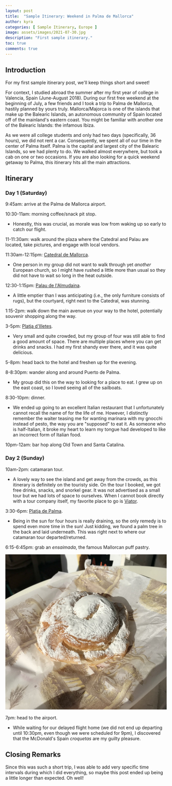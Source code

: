 ```yaml
---
layout: post
title:  "Sample Itinerary: Weekend in Palma de Mallorca"
author: kyra
categories: [ Sample Itinerary, Europe ]
image: assets/images/2021-07-30.jpg
description: "First sample itinerary."
toc: true
comments: true
---
```


## Introduction

For my first sample itinerary post, we'll keep things short and sweet!

For context, I studied abroad the summer after my first year of college in Valencia, Spain (June-August 2018). During our first free weekend at the beginning of July, a few friends and I took a trip to Palma de Mallorca, hastily planned by yours truly. Mallorca/Majorca is one of the islands that make up the Balearic Islands, an autonomous community of Spain located off of the mainland's eastern coast. You might be familiar with another one of the Balearic Islands: the infamous Ibiza.

As we were all college students and only had two days (specifically, 36 hours), we did not rent a car. Consequently, we spent all of our time in the center of Palma itself. Palma is the capital and largest city of the Balearic Islands, so we had plenty to do. We walked almost everywhere, but took a cab on one or two occasions. If you are also looking for a quick weekend getaway to Palma, this itinerary hits all the main attractions.

## Itinerary

### Day 1 (Saturday)

9:45am: arrive at the Palma de Mallorca airport.

10:30-11am: morning coffee/snack pit stop.
- Honestly, this was crucial, as morale was low from waking up so early to catch our flight.

11-11:30am: walk around the plaza where the Catedral and Palau are located, take pictures, and engage with local vendors.

11:30am-12:15pm: [Catedral de Mallorca](https://catedraldemallorca.org/en/).
- One person in my group did not want to walk through yet *another* European church, so I might have rushed a little more than usual so they did not have to wait so long in the heat outside.

12:30-1:15pm: [Palau de l'Almudaina](https://catedraldemallorca.org/en/).
- A little emptier than I was anticipating (i.e., the only furniture consists of rugs), but the courtyard, right next to the Catedral, was stunning.

1:15-2pm: walk down the main avenue on your way to the hotel, potentially souvenir shopping along the way.

3-5pm: [Platja d'Illetes](https://www.tripadvisor.com/Attraction_Review-g1905488-d4345235-Reviews-Platja_d_Illetes-Illetes_Calvia_Majorca_Balearic_Islands.html).
- Very small and quite crowded, but my group of four was still able to find a good amount of space. There are multiple places where you can get drinks and snacks. I had my first shandy ever there, and it was quite delicious.

5-8pm: head back to the hotel and freshen up for the evening.

8-8:30pm: wander along and around Puerto de Palma.
- My group did this on the way to looking for a place to eat. I grew up on the east coast, so I loved seeing all of the sailboats.

8:30-10pm: dinner.
- We ended up going to an excellent Italian restaurant that I unfortunately cannot recall the name of for the life of me. However, I distinctly remember the waiter teasing me for wanting marinara with my gnocchi instead of pesto, the way you are "supposed" to eat it. As someone who is half-Italian, it broke my heart to learn my tongue had developed to like an incorrect form of Italian food.

10pm-12am: bar hop along Old Town and Santa Catalina.

### Day 2 (Sunday)

10am-2pm: catamaran tour.
- A lovely way to see the island and get away from the crowds, as this itinerary is definitely on the touristy side. On the tour I booked, we got free drinks, snacks, and snorkel gear. It was not advertised as a small tour but we had lots of space to ourselves. When I cannot book directly with a tour company itself, my favorite place to go is [Viator](https://www.viator.com/).

3:30-6pm: [Platja de Palma](https://www.tripadvisor.com/Attraction_Review-g187463-d190700-Reviews-Platja_de_Palma-Palma_de_Mallorca_Majorca_Balearic_Islands.html).
- Being in the sun for four hours is really draining, so the only remedy is to spend even more time in the sun! Just kidding, we found a palm tree in the back and laid underneath. This was right next to where our catamaran tour departed/returned.

6:15-6:45pm: grab an *ensaimada*, the famous Mallorcan puff pastry.

![](/assets/images/2021-07-30a.jpg)

7pm: head to the airport.
- While waiting for our delayed flight home (we did not end up departing until 10:30pm, even though we were scheduled for 9pm), I discovered that the McDonald's Spain *croquetas* are my guilty pleasure.

## Closing Remarks

Since this was such a short trip, I was able to add very specific time intervals during which I did everything, so maybe this post ended up being a little longer than expected. Oh well!